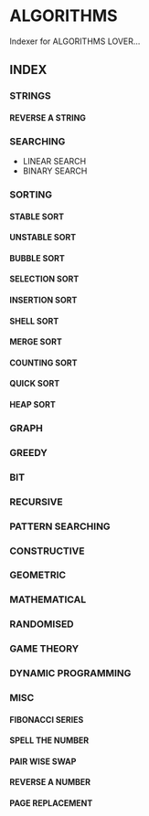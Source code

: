 # ALGORITHMS

Indexer for ALGORITHMS LOVER...

## INDEX

### STRINGS

#### REVERSE A STRING

### SEARCHING

* LINEAR SEARCH
* BINARY SEARCH

### SORTING

#### STABLE SORT

#### UNSTABLE SORT

#### BUBBLE SORT

#### SELECTION SORT

#### INSERTION SORT

#### SHELL SORT

#### MERGE SORT

#### COUNTING SORT

#### QUICK SORT

#### HEAP SORT

### GRAPH

### GREEDY

### BIT

### RECURSIVE

### PATTERN SEARCHING

### CONSTRUCTIVE

### GEOMETRIC

### MATHEMATICAL

### RANDOMISED

### GAME THEORY

### DYNAMIC PROGRAMMING

### MISC

#### FIBONACCI SERIES

#### SPELL THE NUMBER

#### PAIR WISE SWAP

#### REVERSE A NUMBER

#### PAGE REPLACEMENT